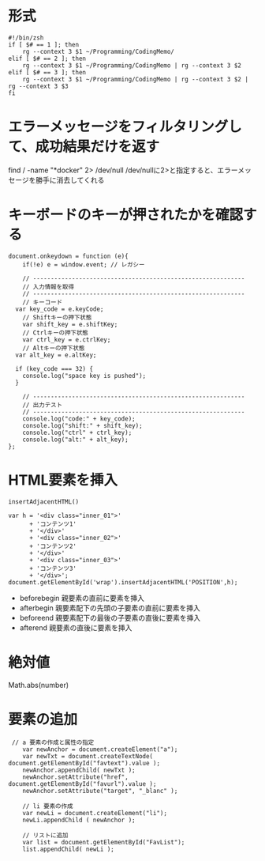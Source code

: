 # 形式
```
#!/bin/zsh
if [ $# == 1 ]; then
    rg --context 3 $1 ~/Programming/CodingMemo/
elif [ $# == 2 ]; then
    rg --context 3 $1 ~/Programming/CodingMemo | rg --context 3 $2
elif [ $# == 3 ]; then
    rg --context 3 $1 ~/Programming/CodingMemo | rg --context 3 $2 | rg --context 3 $3
fi
```

# エラーメッセージをフィルタリングして、成功結果だけを返す

find / -name "*docker" 2> /dev/null
/dev/nullに2>と指定すると、エラーメッセージを勝手に消去してくれる

# キーボードのキーが押されたかを確認する
```
document.onkeydown = function (e){
	if(!e) e = window.event; // レガシー

	// ------------------------------------------------------------
	// 入力情報を取得
	// ------------------------------------------------------------
	// キーコード
  var key_code = e.keyCode;
	// Shiftキーの押下状態
	var shift_key = e.shiftKey;
	// Ctrlキーの押下状態
	var ctrl_key = e.ctrlKey;
	// Altキーの押下状態
  var alt_key = e.altKey;
  
  if (key_code === 32) {
    console.log("space key is pushed");
  }

	// ------------------------------------------------------------
	// 出力テスト
	// ------------------------------------------------------------
	console.log("code:" + key_code);
	console.log("shift:" + shift_key);
	console.log("ctrl" + ctrl_key);
	console.log("alt:" + alt_key);
};
```

# HTML要素を挿入
```
insertAdjacentHTML()

var h = '<div class="inner_01">'
      + 'コンテンツ1'
      + '</div>'
      + '<div class="inner_02">'
      + 'コンテンツ2'
      + '</div>' 
      + '<div class="inner_03">'
      + 'コンテンツ3'
      + '</div>';
document.getElementById('wrap').insertAdjacentHTML('POSITION',h);
```

- beforebegin	親要素の直前に要素を挿入
- afterbegin	親要素配下の先頭の子要素の直前に要素を挿入
- beforeend	親要素配下の最後の子要素の直後に要素を挿入
- afterend	親要素の直後に要素を挿入

# 絶対値
Math.abs(number)

# 要素の追加
```
 // a 要素の作成と属性の指定
    var newAnchor = document.createElement("a");
    var newTxt = document.createTextNode( document.getElementById("favtext").value );
    newAnchor.appendChild( newTxt );
    newAnchor.setAttribute("href", document.getElementById("favurl").value );
    newAnchor.setAttribute("target", "_blanc" );

    // li 要素の作成
    var newLi = document.createElement("li");
    newLi.appendChild ( newAnchor );

    // リストに追加
    var list = document.getElementById("FavList");
    list.appendChild( newLi );
```